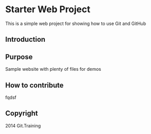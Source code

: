# Starter Web Project

This is a simple web project for showing how to use Git and GitHub

## Introduction

## Purpose

Sample website with plenty of files for demos

## How to contribute
fqdsf

## Copyright
2014 Git.Training